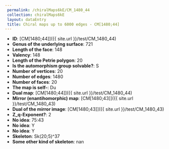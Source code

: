 ```yaml
--- 
 permalink: /chiralMaps6kE/CM_1480_44 
 collection: chiralMaps6kE
 layout: dataEntry
 title: Chiral maps up to 6000 edges - CM[1480;44]
---
```


- **ID**: [CM[1480;44]]({{ site.url }}/test/CM_1480_44)
- **Genus of the underlying surface**: 721
- **Length of the face**: 148
- **Valency**: 148
- **Length of the Petrie polygon**: 20
- **Is the automorphism group solvable?**: S
- **Number of vertices**: 20
- **Number of edges**: 1480
- **Number of faces**: 20
- **The map is self-**: Du
- **Dual map**: [CM[1480;44]]({{ site.url }}/test/CM_1480_44)
- **Mirror (enantihomorphic) map**: [CM[1480;43]]({{ site.url }}/test/CM_1480_43)
- **Dual of the mirror image**: [CM[1480;43]]({{ site.url }}/test/CM_1480_43)
- **Z_q-Exponent?**: 2
- **No idea**:  75:43
- **No idea**: Y
- **No idea**: Y
- **Skeleton**: Sk(20;5)^37
- **Some other kind of skeleton**: nan
